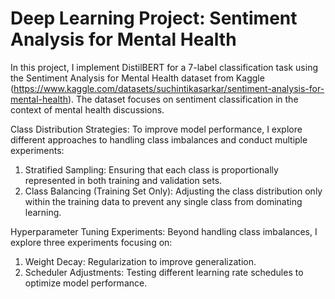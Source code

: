 # Deep Learning Project: Sentiment Analysis for Mental Health
In this project, I implement DistilBERT for a 7-label classification task using the Sentiment Analysis for Mental Health dataset from Kaggle (https://www.kaggle.com/datasets/suchintikasarkar/sentiment-analysis-for-mental-health). The dataset focuses on sentiment classification in the context of mental health discussions.

Class Distribution Strategies: To improve model performance, I explore different approaches to handling class imbalances and conduct multiple experiments:

1. Stratified Sampling: Ensuring that each class is proportionally represented in both training and validation sets.
2. Class Balancing (Training Set Only): Adjusting the class distribution only within the training data to prevent any single class from dominating learning.

Hyperparameter Tuning Experiments: Beyond handling class imbalances, I explore three experiments focusing on:

1. Weight Decay: Regularization to improve generalization.
2. Scheduler Adjustments: Testing different learning rate schedules to optimize model performance.
